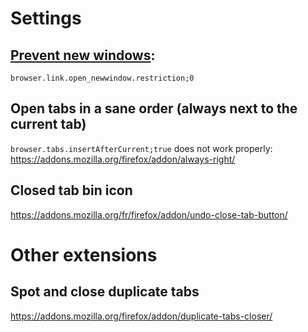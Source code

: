 ﻿Settings
========


[Prevent new windows](http://kb.mozillazine.org/Browser.link.open_newwindow.restriction):
---------------------
    browser.link.open_newwindow.restriction;0


Open tabs in a sane order (always next to the current tab)
-------------------------

`browser.tabs.insertAfterCurrent;true` does not work properly:
https://addons.mozilla.org/firefox/addon/always-right/


Closed tab bin icon
-------------------

https://addons.mozilla.org/fr/firefox/addon/undo-close-tab-button/


Other extensions
================


Spot and close duplicate tabs
-----------------------------

https://addons.mozilla.org/firefox/addon/duplicate-tabs-closer/


